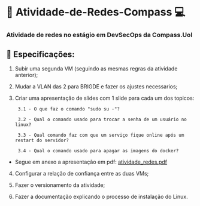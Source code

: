 # :penguin: Atividade-de-Redes-Compass :computer:

### Atividade de redes no estágio em DevSecOps da Compass.Uol

## :penguin: Especificações:
1) Subir uma segunda VM (seguindo as mesmas 
regras da atividade anterior);

2) Mudar a VLAN das 2 para BRIGDE e fazer os 
ajustes necessarios;

3) Criar uma apresentação de slides com 1 slide 
para cada um dos topicos:

        3.1 - O que faz o comando "sudo su -"?

        3.2 - Qual o comando usado para trocar a senha de um usuário no linux?

        3.3 - Qual comando faz com que um serviço fique online após um restart do servidor?

        3.4 - Qual o comando usado para apagar as imagens do docker?
        
- Segue em anexo a apresentação em pdf: [atividade_redes.pdf](https://raw.githubusercontent.com/moises-creator/Atividade-de-Redes-Compass/main/Apresenta%C3%A7%C3%A3o_Redes.pdf) 

4) Configurar a relação de confiança entre as duas 
VMs;

5) Fazer o versionamento da atividade;

6) Fazer a documentação explicando o processo 
de instalação do Linux.

